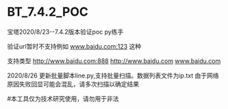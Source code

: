 # BT_7.4.2_POC
宝塔2020/8/23--7.4.2版本验证poc
py练手

验证url暂时不支持例如 www.baidu.com:123 这种

支持类型
http://www.baidu.com:888
http://www.baidu.com
www.baidu.com



2020/8/26
更新批量脚本line.py,支持批量扫描。数据列表文件为ip.txt
由于网络原因失败回显可能会混乱，请多次扫描以确定结果














#本工具仅为技术研究使用，请勿用于非法